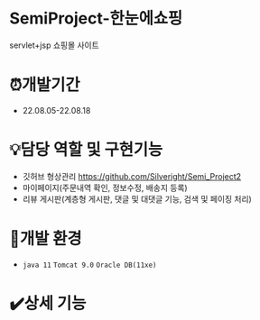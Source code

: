 # SemiProject-한눈에쇼핑

servlet+jsp 쇼핑몰 사이트

# ⏰개발기간

* 22.08.05-22.08.18

# 💡담당 역할 및 구현기능

* 깃허브 형상관리 https://github.com/Silveright/Semi_Project2
* 마이페이지(주문내역 확인, 정보수정, 배송지 등록)
* 리뷰 게시판(계층형 게시판, 댓글 및 대댓글 기능, 검색 및 페이징 처리)

# 🧰개발 환경

* `java 11` `Tomcat 9.0` `Oracle DB(11xe)`

# ✔️상세 기능

